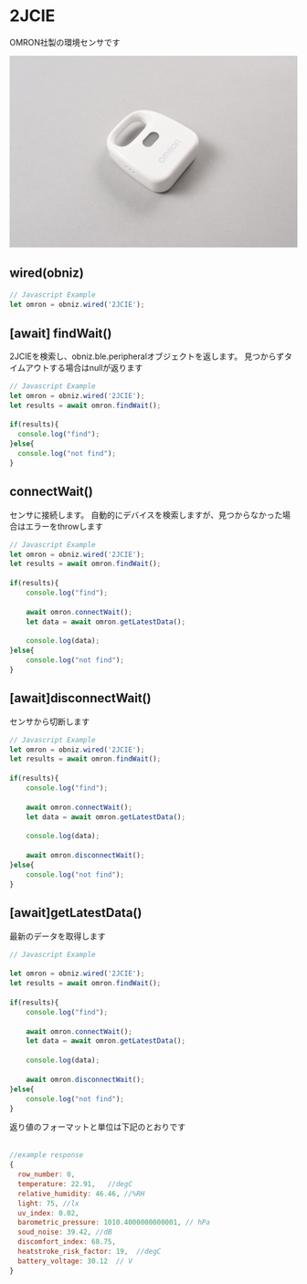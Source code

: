 # 2JCIE
OMRON社製の環境センサです

![](image.jpg)


## wired(obniz)


```javascript
// Javascript Example
let omron = obniz.wired('2JCIE');

```



## [await] findWait()

2JCIEを検索し、obniz.ble.peripheralオブジェクトを返します。
見つからずタイムアウトする場合はnullが返ります

```javascript
// Javascript Example
let omron = obniz.wired('2JCIE');
let results = await omron.findWait();

if(results){
  console.log("find");
}else{
  console.log("not find");
}
```

## connectWait()
センサに接続します。
自動的にデバイスを検索しますが、見つからなかった場合はエラーをthrowします

```javascript
// Javascript Example
let omron = obniz.wired('2JCIE');
let results = await omron.findWait();

if(results){
    console.log("find");
  
    await omron.connectWait();
    let data = await omron.getLatestData();
    
    console.log(data);
}else{
    console.log("not find");
}
```


## [await]disconnectWait()
センサから切断します

```javascript
// Javascript Example
let omron = obniz.wired('2JCIE');
let results = await omron.findWait();

if(results){
    console.log("find");
  
    await omron.connectWait();
    let data = await omron.getLatestData();
    
    console.log(data);
    
    await omron.disconnectWait();
}else{
    console.log("not find");
}

```


## [await]getLatestData()
最新のデータを取得します

```javascript
// Javascript Example

let omron = obniz.wired('2JCIE');
let results = await omron.findWait();

if(results){
    console.log("find");
  
    await omron.connectWait();
    let data = await omron.getLatestData();
    
    console.log(data);
    
    await omron.disconnectWait();
}else{
    console.log("not find");
}

```

返り値のフォーマットと単位は下記のとおりです
```javascript

//example response
{
  row_number: 0,
  temperature: 22.91,   //degC
  relative_humidity: 46.46, //%RH
  light: 75, //lx
  uv_index: 0.02, 
  barometric_pressure: 1010.4000000000001, // hPa
  soud_noise: 39.42, //dB
  discomfort_index: 68.75,  
  heatstroke_risk_factor: 19,  //degC
  battery_voltage: 30.12  // V
}

```
